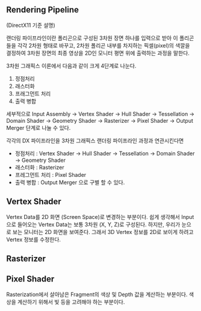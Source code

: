 ## Rendering Pipeline
(DirectX11 기준 설명)

랜더링 파이프라인이란 폴리곤으로 구성된 3차원 장면 하나를 입력으로 받아 이 폴리곤들을 각각 2차원 형태로 바꾸고, 2차원 폴리곤 내부를 차지하는 픽셀(pixel)의 색깔을 결정하여 3차원 장면의 최종 영상을 2D인 모니터 평면 위에 출력하는 과정을 말한다.

3차원 그래픽스 이론에서 다음과 같이 크게 4단계로 나눈다.

1. 정점처리
2. 래스터화
3. 프래그먼트 처리
4. 출력 병합

세부적으로 Input Assembly -> Vertex Shader -> Hull Shader -> Tessellation -> Domain Shader -> Geometry Shader -> Rasterizer -> Pixel Shader -> Output Merger 단계로 나눌 수 있다.

각각의 DX 파이프라인을 3차원 그래픽스 랜더링 파이프라인 과정과 연관시킨다면
* 정점처리 : Vertex Shader -> Hull Shader -> Tessellation -> Domain Shader -> Geometry Shader
* 래스터화 : Rasterizer
* 프레그먼트 처리 : Pixel Shader
* 출력 병합 : Output Merger
으로 구별 할 수 있다.



## Vertex Shader
Vertex Data를 2D 화면 (Screen Space)로 변경하는 부분이다. 쉽게 생각해서 Input으로 들어오는 Vertex Data는 보통 3차원 (X, Y, Z)로 구성된다. 하지만, 우리가 눈으로 보는 모니터는 2D 화면을 보여준다. 그래서 3D Vertex 정보를 2D로 보이게 하려고 Vertex 정보를 수정한다.

## Rasterizer

## Pixel Shader
Rasterization에서 살아남은 Fragment의 색상 및 Depth 값을 계산하는 부분이다. 색상을 계산하기 위해서 빛 등을 고려해야 하는 부분이다.
